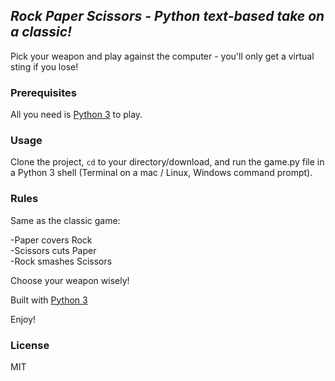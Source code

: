## *Rock Paper Scissors - Python text-based take on a classic!*

Pick your weapon and play against the computer - you'll only get a virtual sting if you lose!

### Prerequisites

All you need is [Python 3](https://www.python.org/) to play.

### Usage
Clone the project, <code>cd</code> to your directory/download, and run the game.py file in a Python 3 shell (Terminal on a mac / Linux, Windows command prompt).

### Rules
Same as the classic game:

-Paper covers Rock  
-Scissors cuts Paper  
-Rock smashes Scissors

Choose your weapon wisely!

Built with [Python 3](https://www.python.org/)

Enjoy!

### License 
MIT